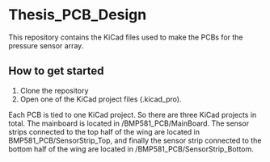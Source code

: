 # Thesis_PCB_Design

This repository contains the KiCad files used to make the PCBs for the pressure sensor array.

## How to get started
1. Clone the repository
2. Open one of the KiCad project files (.kicad_pro).

Each PCB is tied to one KiCad project. So there are three KiCad projects in total. The mainboard is located in /BMP581_PCB/MainBoard. The sensor strips connected to the top half of the wing are located in BMP581_PCB/SensorStrip_Top, and finally the sensor strip connected to the bottom half of the wing are located in /BMP581_PCB/SensorStrip_Bottom.
